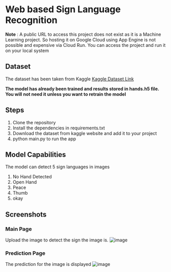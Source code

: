 # Web based Sign Language Recognition 

**Note** : A public URL to access this project does not exist as it is a Machine Learning project. So hosting it on Google Cloud using App Engine is not possible and expensive via Cloud Run. You can access the project and run it on your local system 

## Dataset

The dataset has been taken from Kaggle
[Kaggle Dataset Link](https://www.kaggle.com/datasets/jayaprakashpondy/hand-gesture-dataset)

**The model has already been trained and results stored in hands.h5 file. You will not need it unless you want to retrain the model**


## Steps

1) Clone the repository 
2) Install the dependencies in requirements.txt
3) Download the dataset from kaggle website and add it to your project
4) python main.py to run the app

## Model Capabilities

The model can detect 5 sign languages in images
1) No Hand Detected
2) Open Hand
3) Peace
4) Thumb
5) okay

## Screenshots

### Main Page
Upload the image to detect the sign the image is. 
![image](https://github.com/user-attachments/assets/a6a57ba3-70a6-489e-95f0-39bd47d0df81)

### Prediction Page
The prediction for the image is displayed
![image](https://github.com/user-attachments/assets/dac90e1c-0d0e-48ef-b536-096d98a464fe)

